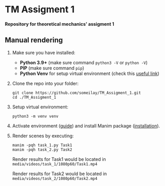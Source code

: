# TM Assigment 1
#### Repository for theoretical mechanics' assigment 1

## Manual rendering

1. Make sure you have installed:
    - **Python 3.9+** (make sure command `python3 -V` or `python -V`)
    - **PIP** (make sure command `pip`)
    - **Python Venv** for setup virtual environment (check this [useful link](https://docs.python.org/3/library/venv.html))

2. Clone the repo into your folder:
    ```shell
    git clone https://github.com/someilay/TM_Assigment_1.git
    cd ./TM_Assigment_1
    ```

3. Setup virtual environment:
    ```shell
    python3 -m venv venv
    ```

4. Activate environment ([guide](https://docs.python.org/3/tutorial/venv.html#creating-virtual-environments)) 
   and install Manim package ([installation](https://3b1b.github.io/manim/getting_started/installation.html)).

5. Render scenes by executing:
    ```shell
    manim -pqh task_1.py Task1
    manim -pqh task_2.py Task2
    ```

   Render results for Task1 would be located in `media/videos/task_1/1080p60/Task1.mp4`

   Render results for Task2 would be located in `media/videos/task_2/1080p60/Task2.mp4`
